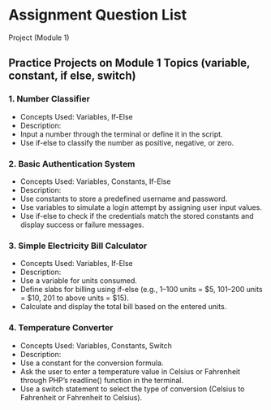 Assignment Question List
=======================================================================================================
Project (Module 1)
## Practice Projects on Module 1 Topics (variable, constant, if else, switch)

### 1. Number Classifier
* Concepts Used: Variables, If-Else
* Description:
* Input a number through the terminal or define it in the script.
* Use if-else to classify the number as positive, negative, or zero.

### 2. Basic Authentication System
* Concepts Used: Variables, Constants, If-Else
* Description:
* Use constants to store a predefined username and password.
* Use variables to simulate a login attempt by assigning user input values.
* Use if-else to check if the credentials match the stored constants and display success or failure messages.

### 3. Simple Electricity Bill Calculator
* Concepts Used: Variables, If-Else
* Description:
* Use a variable for units consumed.
* Define slabs for billing using if-else (e.g., 1–100 units = $5, 101–200 units = $10,  201 to above units = $15).
* Calculate and display the total bill based on the entered units.

### 4. Temperature Converter
* Concepts Used: Variables, Constants, Switch
* Description:
* Use a constant for the conversion formula.
* Ask the user to enter a temperature value in Celsius or Fahrenheit through PHP’s readline() function in the terminal.
* Use a switch statement to select the type of conversion (Celsius to Fahrenheit or Fahrenheit to Celsius).
